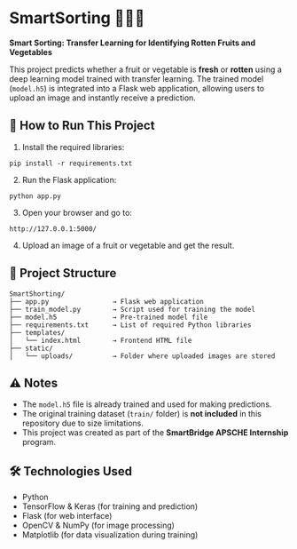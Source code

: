 # SmartSorting 🍎🍌🥦

**Smart Sorting: Transfer Learning for Identifying Rotten Fruits and Vegetables**

This project predicts whether a fruit or vegetable is **fresh** or **rotten** using a deep learning model trained with transfer learning. The trained model (`model.h5`) is integrated into a Flask web application, allowing users to upload an image and instantly receive a prediction.

## 🚀 How to Run This Project

1. Install the required libraries:
```
pip install -r requirements.txt
```

2. Run the Flask application:
```
python app.py
```

3. Open your browser and go to:
```
http://127.0.0.1:5000/
```

4. Upload an image of a fruit or vegetable and get the result.

## 📁 Project Structure

```
SmartShorting/
├── app.py                → Flask web application
├── train_model.py        → Script used for training the model
├── model.h5              → Pre-trained model file
├── requirements.txt      → List of required Python libraries
├── templates/
│   └── index.html        → Frontend HTML file
├── static/
│   └── uploads/          → Folder where uploaded images are stored
```

## ⚠️ Notes

- The `model.h5` file is already trained and used for making predictions.
- The original training dataset (`train/` folder) is **not included** in this repository due to size limitations.
- This project was created as part of the **SmartBridge APSCHE Internship** program.

## 🛠️ Technologies Used

- Python
- TensorFlow & Keras (for training and prediction)
- Flask (for web interface)
- OpenCV & NumPy (for image processing)
- Matplotlib (for data visualization during training)
